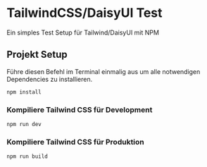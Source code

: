 # TailwindCSS/DaisyUI Test

Ein simples Test Setup für Tailwind/DaisyUI mit NPM


## Projekt Setup

Führe diesen Befehl im Terminal einmalig aus um alle notwendigen Dependencies zu installieren.

```
npm install
```

### Kompiliere Tailwind CSS für Development

```
npm run dev
```

### Kompiliere Tailwind CSS für Produktion

```
npm run build
```
